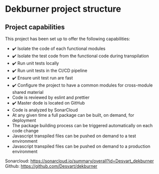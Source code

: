 # Dekburner project structure

## Project capabilities
This project has been set up to offer the following capabilities:
* ✔️ Isolate the code of each functional modules
* ✔️ Isolate the test code from the functional code during transpilation
* ✔️ Run unit tests locally 
* ✔️ Run unit tests in the CI/CD pipeline
* ✔️ Ensure unit test run are fast
* ✔️ Configure the project to have a common modules for cross-module shared material
* Code is reviewed by eslint and prettier
* ✔️ Master dode is located on GitHub
* Code is analyzed by SonarCloud
* At any given time a full package can be built, on demand, for deployment
* The package building process can be triggered automatically on each code change
* Javascript transpiled files can be pushed on demand to a test environment
* Javascript transpiled files can be pushed on demand to a production environment

Sonarcloud: https://sonarcloud.io/summary/overall?id=Desvart_dekburner
Github: https://github.com/Desvart/dekburner
